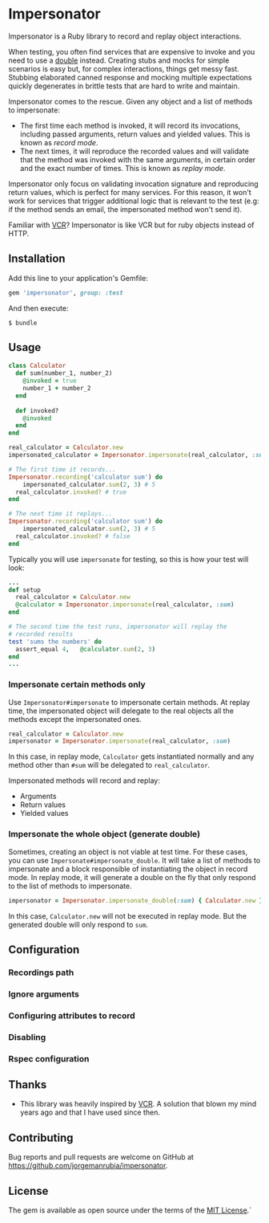 # Impersonator

Impersonator is a Ruby library to record and replay object interactions. 

When testing, you often find services that are expensive to invoke and you need to use a [double](https://martinfowler.com/bliki/TestDouble.html) instead. Creating stubs and mocks for simple scenarios is easy but, for complex interactions, things get messy fast. Stubbing elaborated canned response and mocking multiple expectations quickly degenerates in brittle tests that are hard to write and maintain.

Impersonator comes to the rescue. Given any object and a list of methods to impersonate:

- The first time each method is invoked, it will record its invocations, including passed arguments, return values and yielded values. This is known as *record mode*.
- The next times, it will reproduce the recorded values and will validate that the method was invoked with the same arguments, in certain order and the exact number of times. This is known as *replay mode*.

Impersonator only focus on validating invocation signature and reproducing return values, which is perfect for many services. For this reason, it won't work for services that trigger additional logic that is relevant to the test (e.g: if the method sends an email, the impersonated method won't send it). 

Familiar with [VCR](https://github.com/vcr/vcr)? Impersonator is like VCR but for ruby objects instead of HTTP.

## Installation

Add this line to your application's Gemfile:

```ruby
gem 'impersonator', group: :test
```

And then execute:

    $ bundle

## Usage

```ruby
class Calculator
  def sum(number_1, number_2)
    @invoked = true
    number_1 + number_2
  end
  
  def invoked?
    @invoked
  end
end

real_calculator = Calculator.new
impersonated_calculator = Impersonator.impersonate(real_calculator, :sum)

# The first time it records...
Impersonator.recording('calculator sum') do
	impersonated_calculator.sum(2, 3) # 5
  real_calculator.invoked? # true
end

# The next time it replays...
Impersonator.recording('calculator sum') do
	impersonated_calculator.sum(2, 3) # 5
  real_calculator.invoked? # false
end
```

Typically you will use `impersonate` for testing, so this is how your test will look:

```ruby
...
def setup
  real_calculator = Calculator.new
  @calculator = Impersonator.impersonate(real_calculator, :sum)
end  

# The second time the test runs, impersonator will replay the
# recorded results
test 'sums the numbers' do
  assert_equal 4,   @calculator.sum(2, 3)
end  
...
```

### Impersonate certain methods only

Use `Impersonator#impersonate` to impersonate certain methods. At replay time, the impersonated object will delegate to the real objects all the methods except the impersonated ones. 

```ruby
real_calculator = Calculator.new
impersonator = Impersonator.impersonate(real_calculator, :sum)
```

In this case, in replay mode, `Calculator` gets instantiated normally and any method other than `#sum`  will be delegated to `real_calculator`.

Impersonated methods will record and replay:

- Arguments
- Return values
- Yielded values

### Impersonate the whole object (generate double)

Sometimes, creating an object is not viable at test time. For these cases, you can use `Impersonate#impersonate_double`. It will take a list of methods to impersonate and a block responsible of instantiating the object in record mode. In replay mode, it will generate a double on the fly that only respond to the list of methods to impersonate.

```ruby
impersonator = Impersonator.impersonate_double(:sum) { Calculator.new }
```

In this case, `Calculator.new` will not be executed in replay mode. But the generated double will only respond to `sum`.

## Configuration

### Recordings path



### Ignore arguments

### Configuring attributes to record

### Disabling

### Rspec configuration

## Thanks

- This library was heavily inspired by [VCR](https://github.com/vcr/vcr). A solution that blown my mind years ago and that I have used since then.

## Contributing

Bug reports and pull requests are welcome on GitHub at https://github.com/jorgemanrubia/impersonator.

## License

The gem is available as open source under the terms of the [MIT License](https://opensource.org/licenses/MIT).`
